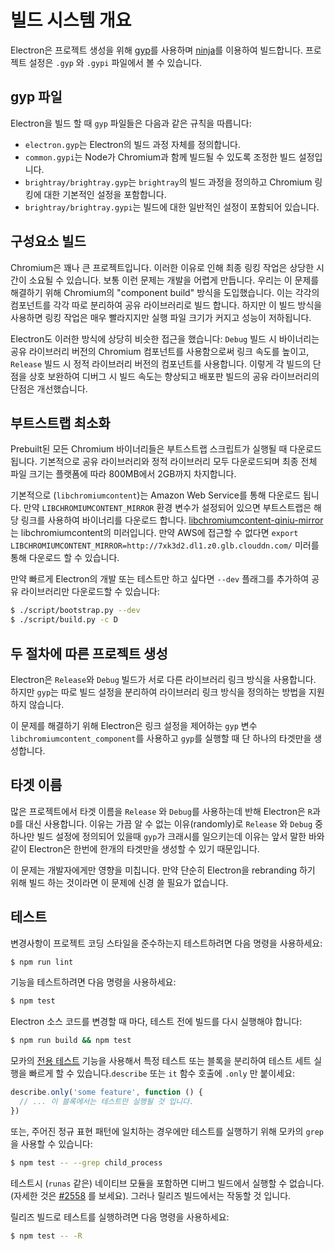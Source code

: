 # 빌드 시스템 개요

Electron은 프로젝트 생성을 위해 [gyp](https://gyp.gsrc.io/)를 사용하며
[ninja](https://ninja-build.org/)를 이용하여 빌드합니다. 프로젝트 설정은 `.gyp` 와
`.gypi` 파일에서 볼 수 있습니다.

## gyp 파일

Electron을 빌드 할 때 `gyp` 파일들은 다음과 같은 규칙을 따릅니다:

* `electron.gyp`는 Electron의 빌드 과정 자체를 정의합니다.
* `common.gypi`는 Node가 Chromium과 함께 빌드될 수 있도록 조정한 빌드 설정입니다.
* `brightray/brightray.gyp`는 `brightray`의 빌드 과정을 정의하고 Chromium
  링킹에 대한 기본적인 설정을 포함합니다.
* `brightray/brightray.gypi`는 빌드에 대한 일반적인 설정이 포함되어 있습니다.

## 구성요소 빌드

Chromium은 꽤나 큰 프로젝트입니다. 이러한 이유로 인해 최종 링킹 작업은 상당한 시간이
소요될 수 있습니다. 보통 이런 문제는 개발을 어렵게 만듭니다. 우리는 이 문제를 해결하기
위해 Chromium의 "component build" 방식을 도입했습니다. 이는 각각의 컴포넌트를 각각
따로 분리하여 공유 라이브러리로 빌드 합니다. 하지만 이 빌드 방식을 사용하면 링킹 작업은
매우 빨라지지만 실행 파일 크기가 커지고 성능이 저하됩니다.

Electron도 이러한 방식에 상당히 비슷한 접근을 했습니다:
`Debug` 빌드 시 바이너리는 공유 라이브러리 버전의 Chromium 컴포넌트를 사용함으로써
링크 속도를 높이고, `Release` 빌드 시 정적 라이브러리 버전의 컴포넌트를 사용합니다.
이렇게 각 빌드의 단점을 상호 보완하여 디버그 시 빌드 속도는 향상되고 배포판 빌드의
공유 라이브러리의 단점은 개선했습니다.

## 부트스트랩 최소화

Prebuilt된 모든 Chromium 바이너리들은 부트스트랩 스크립트가 실행될 때 다운로드됩니다.
기본적으로 공유 라이브러리와 정적 라이브러리 모두 다운로드되며 최종 전체 파일 크기는
플랫폼에 따라 800MB에서 2GB까지 차지합니다.

기본적으로 (`libchromiumcontent`)는 Amazon Web Service를 통해 다운로드 됩니다. 만약
`LIBCHROMIUMCONTENT_MIRROR` 환경 변수가 설정되어 있으면 부트스트랩은 해당 링크를
사용하여 바이너리를 다운로드 합니다. [libchromiumcontent-qiniu-mirror](https://github.com/hokein/libchromiumcontent-qiniu-mirror)는
libchromiumcontent의 미러입니다. 만약 AWS에 접근할 수 없다면
`export LIBCHROMIUMCONTENT_MIRROR=http://7xk3d2.dl1.z0.glb.clouddn.com/` 미러를
통해 다운로드 할 수 있습니다.

만약 빠르게 Electron의 개발 또는 테스트만 하고 싶다면 `--dev` 플래그를 추가하여 공유
라이브러리만 다운로드할 수 있습니다:

```bash
$ ./script/bootstrap.py --dev
$ ./script/build.py -c D
```

## 두 절차에 따른 프로젝트 생성

Electron은 `Release`와 `Debug` 빌드가 서로 다른 라이브러리 링크 방식을 사용합니다.
하지만 `gyp`는 따로 빌드 설정을 분리하여 라이브러리 링크 방식을 정의하는 방법을
지원하지 않습니다.

이 문제를 해결하기 위해 Electron은 링크 설정을 제어하는 `gyp` 변수
`libchromiumcontent_component`를 사용하고 `gyp`를 실행할 때 단 하나의 타겟만을
생성합니다.

## 타겟 이름

많은 프로젝트에서 타겟 이름을 `Release` 와 `Debug`를 사용하는데 반해 Electron은
`R`과 `D`를 대신 사용합니다. 이유는 가끔 알 수 없는 이유(randomly)로 `Release` 와
`Debug` 중 하나만 빌드 설정에 정의되어 있을때 `gyp`가 크래시를 일으키는데 이유는 앞서
말한 바와 같이 Electron은 한번에 한개의 타겟만을 생성할 수 있기 때문입니다.

이 문제는 개발자에게만 영향을 미칩니다. 만약 단순히 Electron을 rebranding 하기 위해
빌드 하는 것이라면 이 문제에 신경 쓸 필요가 없습니다.

## 테스트

변경사항이 프로젝트 코딩 스타일을 준수하는지 테스트하려면 다음 명령을 사용하세요:

```bash
$ npm run lint
```

기능을 테스트하려면 다음 명령을 사용하세요:

```bash
$ npm test
```

Electron 소스 코드를 변경할 때 마다, 테스트 전에 빌드를 다시 실행해야 합니다:

```bash
$ npm run build && npm test
```

모카의 [전용 테스트](https://mochajs.org/#exclusive-tests) 기능을 사용해서 특정
테스트 또는 블록을 분리하여 테스트 세트 실행을 빠르게 할 수 있습니다.`describe`
또는 `it` 함수 호출에 `.only` 만 붙이세요:

```js
describe.only('some feature', function () {
  // ... 이 블록에서는 테스트만 실행될 것 입니다.
})
```

또는, 주어진 정규 표현 패턴에 일치하는 경우에만 테스트를 실행하기 위해 모카의
`grep` 을 사용할 수 있습니다:

```sh
$ npm test -- --grep child_process
```

테스트시 (`runas` 같은) 네이티브 모듈을 포함하면 디버그 빌드에서 실행할 수
없습니다. (자세한 것은 [#2558](https://github.com/electron/electron/issues/2558)
를 보세요). 그러나 릴리즈 빌드에서는 작동할 것 입니다.

릴리즈 빌드로 테스트를 실행하려면 다음 명령을 사용하세요:

```bash
$ npm test -- -R
```

